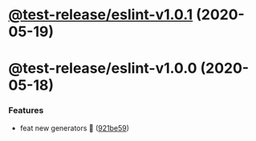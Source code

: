 # [@test-release/eslint-v1.0.1](https://github.com/developer239/test-release/compare/@test-release/eslint-v1.0.0...@test-release/eslint-v1.0.1) (2020-05-19)

# @test-release/eslint-v1.0.0 (2020-05-18)


### Features

* feat new generators 🚀 ([921be59](https://github.com/developer239/test-release/commit/921be594daa33c441152bedeadd92f62c386b32a))
